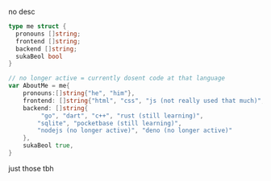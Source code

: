 no desc

<!---
DaExplorerCode/DaExplorerCode is a ✨ special ✨ repository because its `README.md` (this file) appears on your GitHub profile.
You can click the Preview link to take a look at your changes.
--->
```go
type me struct {
  pronouns []string;
  frontend []string;
  backend []string;
  sukaBeol bool
}

// no longer active = currently dosent code at that language
var AboutMe = me{
    pronouns:[]string{"he", "him"},
    frontend: []string{"html", "css", "js (not really used that much)", "svelte  (no longer active)"},
    backend: []string{
         "go", "dart", "c++", "rust (still learning)",
        "sqlite", "pocketbase (still learning)",
        "nodejs (no longer active)", "deno (no longer active)"
    },
    sukaBeol true,
}
```
just those tbh
